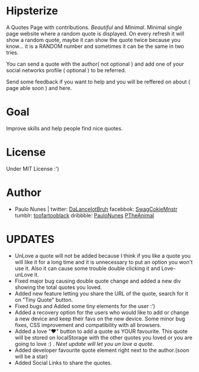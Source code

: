 Hipsterize
==========

A Quotes Page with contributions. *Beautiful* and *Minimal*.
Minimal single page website where a random quote is displayed. On every refresh it will show a random quote, maybe it can show the quote twice because you know... it is a RANDOM number and sometimes it can be the same in two tries.

You can send a quote with the author( not optional ) and add one of your social networks profile ( optional ) to be referred.

Send some feedback if you want to help and you will be reffered on about ( page able soon ) and here.


Goal
=========
Improve skills and help people find nice quotes.

License
=========
Under MIT License :')

Author
=========
- Paulo Nunes | twitter: [DaLancelotBruh] facebbok: [SwagCokieMnstr] tumblr: [toofartooblack] dribbble: [PauloNunes] [PTheAnimal]

**UPDATES**
==========
+ UnLove a quote will not be added because I think if you like a quote you will like it for a long time and it is unnecessary to put an option you won't use it. Also it can cause some trouble double clicking it and Love-unLove it.
+ Fixed major bug causing double quote change and added a new div showing the total quotes you loved.
+ Added new feature letting you share the URL of the quote, search for it on "Tiny Quote" button.
+ Fixed bugs and Added some tiny elements for the user :')
+ Added a recovery option for the users who would like to add or change a new device and keep their favs on the new device.
Some minor bug fixes, CSS improvement and compatibility with all browsers.
+ Added a love ":heart:" button to add a quote as YOUR favourite. This quote will be stored on localStorage with the other quotes you loved or you are going to love :) . *Next update will let you un love a quote*.
+ Added developer favourite quote element right next to the author.(soon will be a star)
+ Added Social Links to share the quotes.


[dalancelotbruh]: http://twitter.com/DaLancelotBruh "Paulo Nunes"
[swagcokiemnstr]: http://facebook.com/SwagCokieMnstr "Paulo Nunes"
[toofartooblack]: http://toofartoblack.tumblr.com "Paulo Nunes"
[paulonunes]: http://dribbble.com/PauloNunes "Paulo Nunes"
[ptheanimal]: http://behance.net/PTheAnimal "Paulo Nunes"
